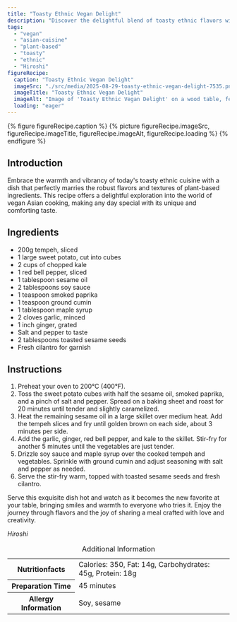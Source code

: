 ```yaml
---
title: "Toasty Ethnic Vegan Delight"
description: "Discover the delightful blend of toasty ethnic flavors with this vegan recipe, featuring tempeh, sweet potato, and kale, seasoned with spices and herbs."
tags:
  - "vegan"
  - "asian-cuisine"
  - "plant-based"
  - "toasty"
  - "ethnic"
  - "Hiroshi"
figureRecipe: 
  caption: "Toasty Ethnic Vegan Delight"
  imageSrc: "./src/media/2025-08-29-toasty-ethnic-vegan-delight-7535.png"
  imageTitle: "Toasty Ethnic Vegan Delight"
  imageAlt: "Image of 'Toasty Ethnic Vegan Delight' on a wood table, featuring crispy tempeh, roasted sweet potatoes, stir-fried kale, and red peppers, garnished with sesame and cilantro."
  loading: "eager"
---
```


{% figure figureRecipe.caption %}
{% picture figureRecipe.imageSrc, figureRecipe.imageTitle, figureRecipe.imageAlt, figureRecipe.loading %}
{% endfigure %}

## Introduction

Embrace the warmth and vibrancy of today's toasty ethnic cuisine with a dish that perfectly marries the robust flavors and textures of plant-based ingredients. This recipe offers a delightful exploration into the world of vegan Asian cooking, making any day special with its unique and comforting taste.

## Ingredients

- 200g tempeh, sliced
- 1 large sweet potato, cut into cubes
- 2 cups of chopped kale
- 1 red bell pepper, sliced
- 1 tablespoon sesame oil
- 2 tablespoons soy sauce
- 1 teaspoon smoked paprika
- 1 teaspoon ground cumin
- 1 tablespoon maple syrup
- 2 cloves garlic, minced
- 1 inch ginger, grated
- Salt and pepper to taste
- 2 tablespoons toasted sesame seeds
- Fresh cilantro for garnish

## Instructions

1. Preheat your oven to 200°C (400°F).
2. Toss the sweet potato cubes with half the sesame oil, smoked paprika, and a pinch of salt and pepper. Spread on a baking sheet and roast for 20 minutes until tender and slightly caramelized.
3. Heat the remaining sesame oil in a large skillet over medium heat. Add the tempeh slices and fry until golden brown on each side, about 3 minutes per side.
4. Add the garlic, ginger, red bell pepper, and kale to the skillet. Stir-fry for another 5 minutes until the vegetables are just tender.
5. Drizzle soy sauce and maple syrup over the cooked tempeh and vegetables. Sprinkle with ground cumin and adjust seasoning with salt and pepper as needed.
6. Serve the stir-fry warm, topped with toasted sesame seeds and fresh cilantro.

Serve this exquisite dish hot and watch as it becomes the new favorite at your table, bringing smiles and warmth to everyone who tries it. Enjoy the journey through flavors and the joy of sharing a meal crafted with love and creativity.

*Hiroshi*

<table><caption class='sr-only'>Additional Information</caption><tr><th>Nutritionfacts</th><td>Calories: 350, Fat: 14g, Carbohydrates: 45g, Protein: 18g&nbsp;</td></tr><tr><th>Preparation Time</th><td>45 minutes&nbsp;</td></tr><tr><th>Allergy Information</th><td>Soy, sesame&nbsp;</td></tr></table>

